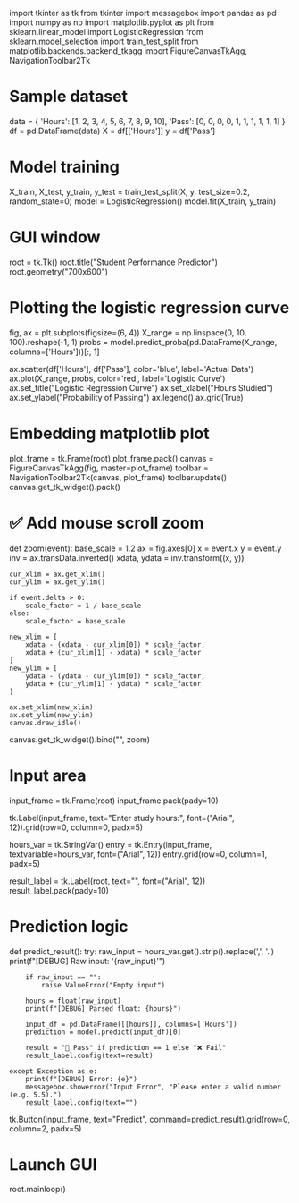import tkinter as tk
from tkinter import messagebox
import pandas as pd
import numpy as np
import matplotlib.pyplot as plt
from sklearn.linear_model import LogisticRegression
from sklearn.model_selection import train_test_split
from matplotlib.backends.backend_tkagg import FigureCanvasTkAgg, NavigationToolbar2Tk

# Sample dataset
data = {
    'Hours': [1, 2, 3, 4, 5, 6, 7, 8, 9, 10],
    'Pass':  [0, 0, 0, 0, 1, 1, 1, 1, 1, 1]
}
df = pd.DataFrame(data)
X = df[['Hours']]
y = df['Pass']

# Model training
X_train, X_test, y_train, y_test = train_test_split(X, y, test_size=0.2, random_state=0)
model = LogisticRegression()
model.fit(X_train, y_train)

# GUI window
root = tk.Tk()
root.title("Student Performance Predictor")
root.geometry("700x600")

# Plotting the logistic regression curve
fig, ax = plt.subplots(figsize=(6, 4))
X_range = np.linspace(0, 10, 100).reshape(-1, 1)
probs = model.predict_proba(pd.DataFrame(X_range, columns=['Hours']))[:, 1]

ax.scatter(df['Hours'], df['Pass'], color='blue', label='Actual Data')
ax.plot(X_range, probs, color='red', label='Logistic Curve')
ax.set_title("Logistic Regression Curve")
ax.set_xlabel("Hours Studied")
ax.set_ylabel("Probability of Passing")
ax.legend()
ax.grid(True)

# Embedding matplotlib plot
plot_frame = tk.Frame(root)
plot_frame.pack()
canvas = FigureCanvasTkAgg(fig, master=plot_frame)
toolbar = NavigationToolbar2Tk(canvas, plot_frame)
toolbar.update()
canvas.get_tk_widget().pack()

# ✅ Add mouse scroll zoom
def zoom(event):
    base_scale = 1.2
    ax = fig.axes[0]
    x = event.x
    y = event.y
    inv = ax.transData.inverted()
    xdata, ydata = inv.transform((x, y))

    cur_xlim = ax.get_xlim()
    cur_ylim = ax.get_ylim()

    if event.delta > 0:
        scale_factor = 1 / base_scale
    else:
        scale_factor = base_scale

    new_xlim = [
        xdata - (xdata - cur_xlim[0]) * scale_factor,
        xdata + (cur_xlim[1] - xdata) * scale_factor
    ]
    new_ylim = [
        ydata - (ydata - cur_ylim[0]) * scale_factor,
        ydata + (cur_ylim[1] - ydata) * scale_factor
    ]

    ax.set_xlim(new_xlim)
    ax.set_ylim(new_ylim)
    canvas.draw_idle()

canvas.get_tk_widget().bind("<MouseWheel>", zoom)

# Input area
input_frame = tk.Frame(root)
input_frame.pack(pady=10)

tk.Label(input_frame, text="Enter study hours:", font=("Arial", 12)).grid(row=0, column=0, padx=5)

hours_var = tk.StringVar()
entry = tk.Entry(input_frame, textvariable=hours_var, font=("Arial", 12))
entry.grid(row=0, column=1, padx=5)

result_label = tk.Label(root, text="", font=("Arial", 12))
result_label.pack(pady=10)

# Prediction logic
def predict_result():
    try:
        raw_input = hours_var.get().strip().replace(',', '.')
        print(f"[DEBUG] Raw input: '{raw_input}'")

        if raw_input == "":
            raise ValueError("Empty input")

        hours = float(raw_input)
        print(f"[DEBUG] Parsed float: {hours}")

        input_df = pd.DataFrame([[hours]], columns=['Hours'])
        prediction = model.predict(input_df)[0]

        result = "🎯 Pass" if prediction == 1 else "❌ Fail"
        result_label.config(text=result)

    except Exception as e:
        print(f"[DEBUG] Error: {e}")
        messagebox.showerror("Input Error", "Please enter a valid number (e.g. 5.5).")
        result_label.config(text="")

tk.Button(input_frame, text="Predict", command=predict_result).grid(row=0, column=2, padx=5)

# Launch GUI
root.mainloop()

